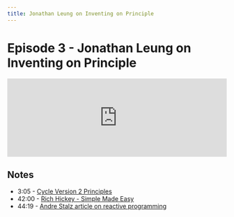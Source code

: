 ```yaml
---
title: Jonathan Leung on Inventing on Principle 
---
```


# Episode 3 - Jonathan Leung on Inventing on Principle

<iframe src="https://omny.fm/shows/future-of-coding/3-jonathan-leung-on-inventing-on-principle/embed" width="100%" height="180" frameborder="0"></iframe>
    
## Notes

*   3:05 - [Cycle Version 2 Principles](https://github.com/stevekrouse/cycle/blob/d6094179c97ec815198cf24cbab9248968a2f157/README.md#principles)
*   42:00 - [Rich Hickey - Simple Made Easy](https://www.infoq.com/presentations/Simple-Made-Easy)
*   44:19 - [Andre Stalz article on reactive programming](http://futurice.com/blog/reactive-mvc-and-the-virtual-dom)